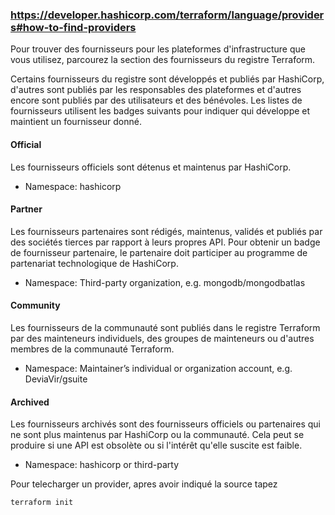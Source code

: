 ### https://developer.hashicorp.com/terraform/language/providers#how-to-find-providers


Pour trouver des fournisseurs pour les plateformes d'infrastructure que vous utilisez, parcourez la section des fournisseurs du registre Terraform.

Certains fournisseurs du registre sont développés et publiés par HashiCorp, d'autres sont publiés par les responsables des plateformes et d'autres encore sont publiés par des utilisateurs et des bénévoles. Les listes de fournisseurs utilisent les badges suivants pour indiquer qui développe et maintient un fournisseur donné.


#### Official


Les fournisseurs officiels sont détenus et maintenus par HashiCorp.

- Namespace: hashicorp


#### Partner


Les fournisseurs partenaires sont rédigés, maintenus, validés et publiés par des sociétés tierces par rapport à leurs propres API. Pour obtenir un badge de fournisseur partenaire, le partenaire doit participer au programme de partenariat technologique de HashiCorp.

- Namespace: Third-party organization, e.g. mongodb/mongodbatlas


#### Community


Les fournisseurs de la communauté sont publiés dans le registre Terraform par des mainteneurs individuels, des groupes de mainteneurs ou d'autres membres de la communauté Terraform.

- Namespace: Maintainer’s individual or organization account, e.g. DeviaVir/gsuite


#### Archived

Les fournisseurs archivés sont des fournisseurs officiels ou partenaires qui ne sont plus maintenus par HashiCorp ou la communauté. Cela peut se produire si une API est obsolète ou si l'intérêt qu'elle suscite est faible.

- Namespace: hashicorp or third-party

Pour telecharger un provider, apres avoir indiqué la source tapez

```bash
terraform init
```